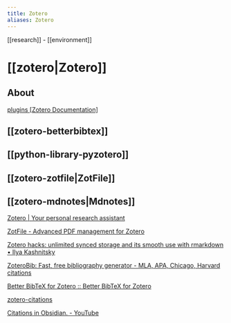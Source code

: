 ```yaml
---
title: Zotero
aliases: Zotero
---
```


[[research]] - [[environment]]


# [[zotero|Zotero]]

## About

[plugins [Zotero Documentation]](https://www.zotero.org/support/plugins)

## [[zotero-betterbibtex]]
## [[python-library-pyzotero]]
## [[zotero-zotfile|ZotFile]]
## [[zotero-mdnotes|Mdnotes]]



[Zotero | Your personal research assistant](https://www.zotero.org/)

[ZotFile - Advanced PDF management for Zotero](http://zotfile.com/#hidden-options)

[Zotero hacks: unlimited synced storage and its smooth use with rmarkdown • Ilya Kashnitsky](https://ikashnitsky.github.io/2019/zotero/)

[ZoteroBib: Fast, free bibliography generator - MLA, APA, Chicago, Harvard citations](https://zbib.org/)

[Better BibTeX for Zotero :: Better BibTeX for Zotero](https://retorque.re/zotero-better-bibtex/)

[zotero-citations](https://atom.io/packages/zotero-citations)

[Citations in Obsidian. - YouTube](https://www.youtube.com/watch?v=pvrbcL6Ywi4)

